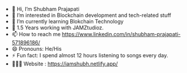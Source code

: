 - 👋 Hi, I’m Shubham Prajapati
- 👀 I’m interested in Blockchain development and tech-related stuff
- 🌱 I’m currently learning Blokchain Technology
- 💞️ 1.5 Years working with JAMZtudioz.
- 📫 How to reach me https://www.linkedin.com/in/shubham-prajapati-571896186/
- 😄 Pronouns: He/His
- ⚡ Fun fact: I spend almost 12 hours listening to songs every day.
- 👨🏻‍💻 Website : https://iamshubh.netlify.app/

<!---
shubhamprajapati241/shubhamprajapati241 is a ✨ special ✨ repository because its `README.md` (this file) appears on your GitHub profile.
You can click the Preview link to take a look at your changes.
--->
